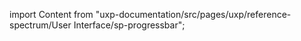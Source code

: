 
import Content from "uxp-documentation/src/pages/uxp/reference-spectrum/User Interface/sp-progressbar";

<Content query="product=xd"/>
